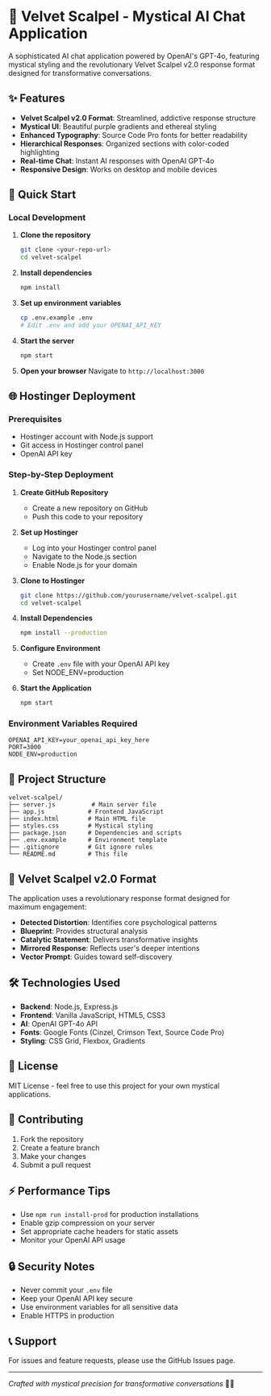 # 🔮 Velvet Scalpel - Mystical AI Chat Application

A sophisticated AI chat application powered by OpenAI's GPT-4o, featuring mystical styling and the revolutionary Velvet Scalpel v2.0 response format designed for transformative conversations.

## ✨ Features

- **Velvet Scalpel v2.0 Format**: Streamlined, addictive response structure
- **Mystical UI**: Beautiful purple gradients and ethereal styling
- **Enhanced Typography**: Source Code Pro fonts for better readability
- **Hierarchical Responses**: Organized sections with color-coded highlighting
- **Real-time Chat**: Instant AI responses with OpenAI GPT-4o
- **Responsive Design**: Works on desktop and mobile devices

## 🚀 Quick Start

### Local Development

1. **Clone the repository**
   ```bash
   git clone <your-repo-url>
   cd velvet-scalpel
   ```

2. **Install dependencies**
   ```bash
   npm install
   ```

3. **Set up environment variables**
   ```bash
   cp .env.example .env
   # Edit .env and add your OPENAI_API_KEY
   ```

4. **Start the server**
   ```bash
   npm start
   ```

5. **Open your browser**
   Navigate to `http://localhost:3000`

## 🌐 Hostinger Deployment

### Prerequisites
- Hostinger account with Node.js support
- Git access in Hostinger control panel
- OpenAI API key

### Step-by-Step Deployment

1. **Create GitHub Repository**
   - Create a new repository on GitHub
   - Push this code to your repository

2. **Set up Hostinger**
   - Log into your Hostinger control panel
   - Navigate to the Node.js section
   - Enable Node.js for your domain

3. **Clone to Hostinger**
   ```bash
   git clone https://github.com/yourusername/velvet-scalpel.git
   cd velvet-scalpel
   ```

4. **Install Dependencies**
   ```bash
   npm install --production
   ```

5. **Configure Environment**
   - Create `.env` file with your OpenAI API key
   - Set NODE_ENV=production

6. **Start the Application**
   ```bash
   npm start
   ```

### Environment Variables Required

```env
OPENAI_API_KEY=your_openai_api_key_here
PORT=3000
NODE_ENV=production
```

## 📁 Project Structure

```
velvet-scalpel/
├── server.js          # Main server file
├── app.js            # Frontend JavaScript
├── index.html        # Main HTML file
├── styles.css        # Mystical styling
├── package.json      # Dependencies and scripts
├── .env.example      # Environment template
├── .gitignore        # Git ignore rules
└── README.md         # This file
```

## 🎨 Velvet Scalpel v2.0 Format

The application uses a revolutionary response format designed for maximum engagement:

- **Detected Distortion**: Identifies core psychological patterns
- **Blueprint**: Provides structural analysis
- **Catalytic Statement**: Delivers transformative insights
- **Mirrored Response**: Reflects user's deeper intentions
- **Vector Prompt**: Guides toward self-discovery

## 🛠 Technologies Used

- **Backend**: Node.js, Express.js
- **Frontend**: Vanilla JavaScript, HTML5, CSS3
- **AI**: OpenAI GPT-4o API
- **Fonts**: Google Fonts (Cinzel, Crimson Text, Source Code Pro)
- **Styling**: CSS Grid, Flexbox, Gradients

## 📝 License

MIT License - feel free to use this project for your own mystical applications.

## 🤝 Contributing

1. Fork the repository
2. Create a feature branch
3. Make your changes
4. Submit a pull request

## ⚡ Performance Tips

- Use `npm run install-prod` for production installations
- Enable gzip compression on your server
- Set appropriate cache headers for static assets
- Monitor your OpenAI API usage

## 🔒 Security Notes

- Never commit your `.env` file
- Keep your OpenAI API key secure
- Use environment variables for all sensitive data
- Enable HTTPS in production

## 📞 Support

For issues and feature requests, please use the GitHub Issues page.

---

*Crafted with mystical precision for transformative conversations* 🔮✨
